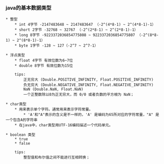 ### java的基本数据类型
    
    
    
    * 整型
        * int 4字节 -2147483648 ~ 2147483647 （-2^(4*8-1) ~ 2^(4*8-1)-1）
        * short 2字节 -32768 ~ 32767 （-2^(2*8-1) ~ 2^(2*8-1)-1）
        * long 8字节 -9223372036854775808 ~ 9223372036854775807 （-2^(8*8-1) ~ 2^(8*8-1)-1）
        * byte 1字节 -128 ~ 127（-2^7 ~ 2^7-1）
        
    * 浮点类型
        * float 4字节 有效位数为6~7位
        * double 8字节 有效位数为15位
        
        tips:
            正无穷大 (Double.POSITIVE_INFINITY, Float.POSITIVE_INFINITY)
            负无穷大 (Double.NEGATIVE_INFINITY, Float.NEGATIVE_INFINITY)
            NaN (Double.NaN, Float.NaN)
            一个正整数除以0为正无穷大，而 0/0 或者负数的平方根为 NaN；
            
    * char类型
        * 用来表示单个字符。通常用来表示字符常量。
            * 'A'和"A"表示的含义是不一样的，'A' 是编码为65所对应的字符常量，"A" 是一个包含A的字符串
        * 在java中，char类型用UTF-16编码描述一个代码单元。
    
    * boolean 类型
        * true
        * false
        
        tips:
            整型值和布尔值之间不能进行互相转换；
        
        